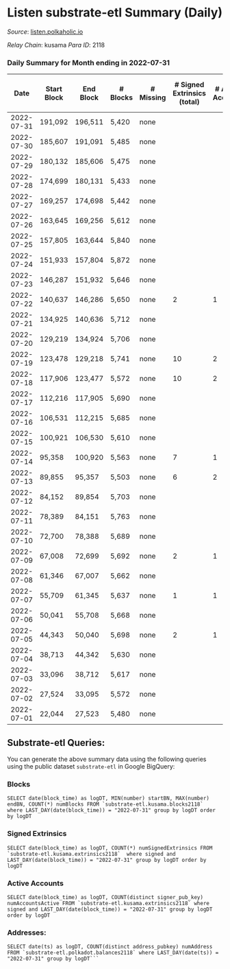 # Listen substrate-etl Summary (Daily)

_Source_: [listen.polkaholic.io](https://listen.polkaholic.io)

*Relay Chain*: kusama
*Para ID*: 2118



### Daily Summary for Month ending in 2022-07-31


| Date | Start Block | End Block | # Blocks | # Missing | # Signed Extrinsics (total) | # Active Accounts | # Addresses with Balances | # Events | # Transfers | # XCM Transfers In | # XCM Transfers Out |
| ---- | ----------- | --------- | -------- | --------- | --------------------------- | ----------------- | ------------------------- | -------- | ----------- | ------------------ | ------------------- |
| 2022-07-31 | 191,092 | 196,511 | 5,420 | none  |  |  | 15 | 10,843 |   |   |   |
| 2022-07-30 | 185,607 | 191,091 | 5,485 | none  |  |  | 15 | 10,973 |   |   |   |
| 2022-07-29 | 180,132 | 185,606 | 5,475 | none  |  |  | 15 | 10,953 |   |   |   |
| 2022-07-28 | 174,699 | 180,131 | 5,433 | none  |  |  | 15 | 10,869 |   |   |   |
| 2022-07-27 | 169,257 | 174,698 | 5,442 | none  |  |  | 15 | 10,887 |   |   |   |
| 2022-07-26 | 163,645 | 169,256 | 5,612 | none  |  |  | 15 | 11,228 |   |   |   |
| 2022-07-25 | 157,805 | 163,644 | 5,840 | none  |  |  | 15 | 11,683 |   |   |   |
| 2022-07-24 | 151,933 | 157,804 | 5,872 | none  |  |  | 15 | 11,747 |   |   |   |
| 2022-07-23 | 146,287 | 151,932 | 5,646 | none  |  |  | 15 | 11,295 |   |   |   |
| 2022-07-22 | 140,637 | 146,286 | 5,650 | none  | 2 | 1 | 15 | 11,313 |   |   |   |
| 2022-07-21 | 134,925 | 140,636 | 5,712 | none  |  |  | 15 | 11,428 |   |   |   |
| 2022-07-20 | 129,219 | 134,924 | 5,706 | none  |  |  | 15 | 11,415 |   |   |   |
| 2022-07-19 | 123,478 | 129,218 | 5,741 | none  | 10 | 2 | 15 | 11,591 | 7  | 7 ($0.22) | 9 ($0.042) |
| 2022-07-18 | 117,906 | 123,477 | 5,572 | none  | 10 | 2 | 14 | 11,239 | 3  | 5 ($11.34) | 8 ($6.53) |
| 2022-07-17 | 112,216 | 117,905 | 5,690 | none  |  |  | 12 | 11,383 |   |   |   |
| 2022-07-16 | 106,531 | 112,215 | 5,685 | none  |  |  | 12 | 11,373 |   |   |   |
| 2022-07-15 | 100,921 | 106,530 | 5,610 | none  |  |  | 12 | 11,226 |   |   |   |
| 2022-07-14 | 95,358 | 100,920 | 5,563 | none  | 7 | 1 | 12 | 11,173 |   | 2 ($0.69) |   |
| 2022-07-13 | 89,855 | 95,357 | 5,503 | none  | 6 | 2 | 10 | 11,046 | 1  |   |   |
| 2022-07-12 | 84,152 | 89,854 | 5,703 | none  |  |  | 9 | 11,409 |   |   |   |
| 2022-07-11 | 78,389 | 84,151 | 5,763 | none  |  |  | 9 | 11,529 |   |   |   |
| 2022-07-10 | 72,700 | 78,388 | 5,689 | none  |  |  | 9 | 11,381 |   |   |   |
| 2022-07-09 | 67,008 | 72,699 | 5,692 | none  | 2 | 1 | 9 | 11,397 |   |   |   |
| 2022-07-08 | 61,346 | 67,007 | 5,662 | none  |  |  | 9 | 11,327 |   |   |   |
| 2022-07-07 | 55,709 | 61,345 | 5,637 | none  | 1 | 1 | 9 | 11,282 |   |   |   |
| 2022-07-06 | 50,041 | 55,708 | 5,668 | none  |  |  | 9 | 11,339 |   |   |   |
| 2022-07-05 | 44,343 | 50,040 | 5,698 | none  | 2 | 1 | 9 | 11,409 |   |   |   |
| 2022-07-04 | 38,713 | 44,342 | 5,630 | none  |  |  | 9 | 11,263 |   |   |   |
| 2022-07-03 | 33,096 | 38,712 | 5,617 | none  |  |  | 9 | 11,237 |   |   |   |
| 2022-07-02 | 27,524 | 33,095 | 5,572 | none  |  |  | 9 | 11,147 |   |   |   |
| 2022-07-01 | 22,044 | 27,523 | 5,480 | none  |  |  | 9 | 10,963 |   |   |   |

## Substrate-etl Queries:
You can generate the above summary data using the following queries using the public dataset `substrate-etl` in Google BigQuery:


### Blocks
```
SELECT date(block_time) as logDT, MIN(number) startBN, MAX(number) endBN, COUNT(*) numBlocks FROM `substrate-etl.kusama.blocks2118`  where LAST_DAY(date(block_time)) = "2022-07-31" group by logDT order by logDT
```


### Signed Extrinsics
```
SELECT date(block_time) as logDT, COUNT(*) numSignedExtrinsics FROM `substrate-etl.kusama.extrinsics2118`  where signed and LAST_DAY(date(block_time)) = "2022-07-31" group by logDT order by logDT
```


### Active Accounts
```
SELECT date(block_time) as logDT, COUNT(distinct signer_pub_key) numAccountsActive FROM `substrate-etl.kusama.extrinsics2118` where signed and LAST_DAY(date(block_time)) = "2022-07-31" group by logDT order by logDT
```


### Addresses:
```
SELECT date(ts) as logDT, COUNT(distinct address_pubkey) numAddress FROM `substrate-etl.polkadot.balances2118` where LAST_DAY(date(ts)) = "2022-07-31" group by logDT```

